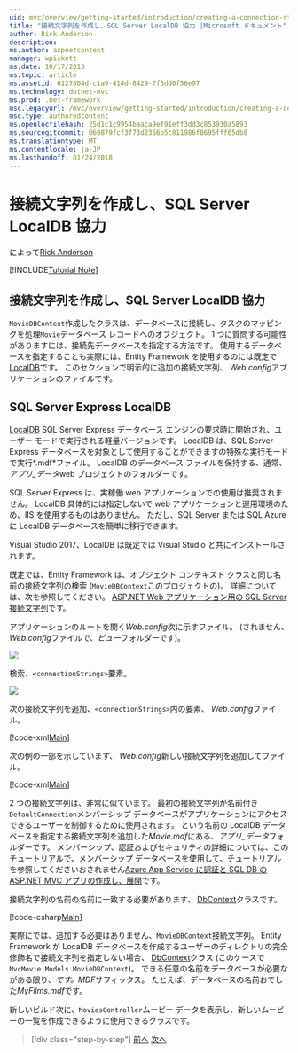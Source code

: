 ```yaml
---
uid: mvc/overview/getting-started/introduction/creating-a-connection-string
title: "接続文字列を作成し、SQL Server LocalDB 協力 |Microsoft ドキュメント"
author: Rick-Anderson
description: 
ms.author: aspnetcontent
manager: wpickett
ms.date: 10/17/2013
ms.topic: article
ms.assetid: 6127804d-c1a9-414d-8429-7f3dd0f56e97
ms.technology: dotnet-mvc
ms.prod: .net-framework
msc.legacyurl: /mvc/overview/getting-started/introduction/creating-a-connection-string
msc.type: authoredcontent
ms.openlocfilehash: 25d1c1c9954baaca9ef91eff3dd3c853930a5893
ms.sourcegitcommit: 060879fcf3f73d2366b5c811986f8695fff65db8
ms.translationtype: MT
ms.contentlocale: ja-JP
ms.lasthandoff: 01/24/2018
---
```

<a name="creating-a-connection-string-and-working-with-sql-server-localdb"></a>接続文字列を作成し、SQL Server LocalDB 協力
====================
によって[Rick Anderson](https://github.com/Rick-Anderson)

[!INCLUDE[Tutorial Note](sample/code-location.md)]

## <a name="creating-a-connection-string-and-working-with-sql-server-localdb"></a>接続文字列を作成し、SQL Server LocalDB 協力

`MovieDBContext`作成したクラスは、データベースに接続し、タスクのマッピングを処理`Movie`データベース レコードへのオブジェクト。 1 つに質問する可能性がありますには、接続先データベースを指定する方法です。 使用するデータベースを指定することも実際には、Entity Framework を使用するのには既定で[LocalDB](https://docs.microsoft.com/sql/database-engine/configure-windows/sql-server-2016-express-localdb)です。 このセクションで明示的に追加の接続文字列、 *Web.config*アプリケーションのファイルです。

## <a name="sql-server-express-localdb"></a>SQL Server Express LocalDB

[LocalDB](https://docs.microsoft.com/sql/database-engine/configure-windows/sql-server-2016-express-localdb) SQL Server Express データベース エンジンの要求時に開始され、ユーザー モードで実行される軽量バージョンです。 LocalDB は、SQL Server Express データベースを対象として使用することができますの特殊な実行モードで実行*.mdf*ファイル。 LocalDB のデータベース ファイルを保持する、通常、*アプリ\_データ*web プロジェクトのフォルダーです。

SQL Server Express は、実稼働 web アプリケーションでの使用は推奨されません。 LocalDB 具体的には指定しないで web アプリケーションと運用環境のため、IIS を使用するものはありません。 ただし、SQL Server または SQL Azure に LocalDB データベースを簡単に移行できます。

Visual Studio 2017、LocalDB は既定では Visual Studio と共にインストールされます。

既定では、Entity Framework は、オブジェクト コンテキスト クラスと同じ名前の接続文字列の検索 (`MovieDBContext`このプロジェクトの)。 詳細については、次を参照してください。 [ASP.NET Web アプリケーション用の SQL Server 接続文字列](https://msdn.microsoft.com/library/jj653752.aspx)です。

アプリケーションのルートを開く*Web.config*次に示すファイル。 (されません、 *Web.config*ファイルで、*ビュー*フォルダーです)。

![](creating-a-connection-string/_static/image1.png)

検索、`<connectionStrings>`要素。

![](creating-a-connection-string/_static/image2.png)

次の接続文字列を追加、`<connectionStrings>`内の要素、 *Web.config*ファイル。

[!code-xml[Main](creating-a-connection-string/samples/sample1.xml)]

次の例の一部を示しています、 *Web.config*新しい接続文字列を追加してファイル。

[!code-xml[Main](creating-a-connection-string/samples/sample2.xml)]

2 つの接続文字列は、非常に似ています。 最初の接続文字列が名前付き`DefaultConnection`メンバーシップ データベースがアプリケーションにアクセスできるユーザーを制御するために使用されます。 という名前の LocalDB データベースを指定する接続文字列を追加した*Movie.mdf*にある、*アプリ\_データ*フォルダーです。 メンバーシップ、認証およびセキュリティの詳細については、このチュートリアルで、メンバーシップ データベースを使用して、チュートリアルを参照してくださいおされません[Azure App Service に認証と SQL DB の ASP.NET MVC アプリの作成し、展開](https://docs.microsoft.com/aspnet/core/security/authorization/secure-data)です。

接続文字列の名前の名前に一致する必要があります、 [DbContext](https://msdn.microsoft.com/library/system.data.entity.dbcontext(v=vs.103).aspx)クラスです。

[!code-csharp[Main](creating-a-connection-string/samples/sample3.cs?highlight=15)]

実際にでは、追加する必要はありません、`MovieDBContext`接続文字列。 Entity Framework が LocalDB データベースを作成するユーザーのディレクトリの完全修飾名で接続文字列を指定しない場合、 [DbContext](https://msdn.microsoft.com/library/system.data.entity.dbcontext(v=vs.103).aspx)クラス (このケースで`MvcMovie.Models.MovieDBContext`)。 できる任意の名前をデータベースが必要ながある限り、*です。MDF*サフィックス。 たとえば、データベースの名前おでした*MyFilms.mdf*です。

新しいビルド次に、`MoviesController`ムービー データを表示し、新しいムービーの一覧を作成できるように使用できるクラスです。

>[!div class="step-by-step"]
[前へ](adding-a-model.md)
[次へ](accessing-your-models-data-from-a-controller.md)
